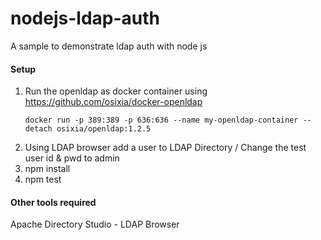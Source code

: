 # nodejs-ldap-auth
A sample to demonstrate ldap auth with node js


#### Setup
1. Run the openldap as docker container using https://github.com/osixia/docker-openldap
   ```
   docker run -p 389:389 -p 636:636 --name my-openldap-container --detach osixia/openldap:1.2.5
   ```
2. Using LDAP browser add a user to LDAP Directory / Change the test user id & pwd to admin
3. npm install
4. npm test

#### Other tools required
Apache Directory Studio - LDAP Browser
